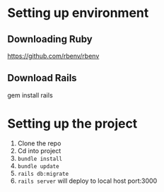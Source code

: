 # Setting up environment
## Downloading Ruby
https://github.com/rbenv/rbenv

## Download Rails
gem install rails

# Setting up the project

1. Clone the repo
2. Cd into project
3. `bundle install`
4. `bundle update`
5. `rails db:migrate`
6. `rails server` will deploy to local host port:3000
